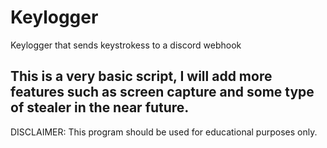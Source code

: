 # Keylogger
Keylogger that sends keystrokess to a discord webhook

This is a very basic script, I will add more features such as screen capture and some type of stealer in the near future.
----------------------------------------------------------------------------------------------------------------------

DISCLAIMER: This program should be used for educational purposes only.


